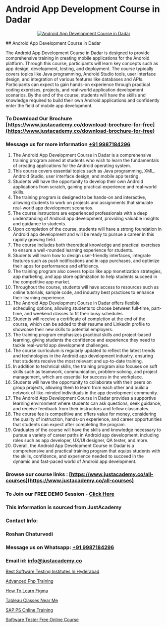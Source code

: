 # Android App Development Course in Dadar

<p align="center">
  <a href="https://justacademy.co/course-detail/android-app-development">
    <img src="https://justacademy.co/storage2/course_image/1676635923_course_image.webp" alt="Android App Development Course in Dadar">
  </a>
</p>
## Android App Development Course in Dadar

The Android App Development Course in Dadar is designed to provide comprehensive training in creating mobile applications for the Android platform. Through this course, participants will learn key concepts such as app design, development, testing, and deployment. The course typically covers topics like Java programming, Android Studio tools, user interface design, and integration of various features like databases and APIs. Participants can expect to gain hands-on experience through practical coding exercises, projects, and real-world application development scenarios. By the end of the course, students will have the skills and knowledge required to build their own Android applications and confidently enter the field of mobile app development.
### To Download Our Brochure [https://www.justacademy.co/download-brochure-for-free](https://www.justacademy.co/download-brochure-for-free)
### Message us for more information [+91 9987184296](https://api.whatsapp.com/send?phone=919987184296)
1) The Android App Development Course in Dadar is a comprehensive training program aimed at students who wish to learn the fundamentals of creating applications for the Android operating system.
2) This course covers essential topics such as Java programming, XML, Android Studio, user interface design, and mobile app testing.
3) Students will have the opportunity to develop their own Android applications from scratch, gaining practical experience and real-world skills.
4) The training program is designed to be hands-on and interactive, allowing students to work on projects and assignments that simulate real-world app development scenarios.
5) The course instructors are experienced professionals with a deep understanding of Android app development, providing valuable insights and guidance to students.
6) Upon completion of the course, students will have a strong foundation in Android app development and will be ready to pursue a career in this rapidly growing field.
7) The course includes both theoretical knowledge and practical exercises to ensure a well-rounded learning experience for students.
8) Students will learn how to design user-friendly interfaces, integrate features such as push notifications and in-app purchases, and optimize their apps for performance and efficiency.
9) The training program also covers topics like app monetization strategies, app marketing, and app store optimization to help students succeed in the competitive app market.
10) Throughout the course, students will have access to resources such as online tutorials, sample code, and industry best practices to enhance their learning experience.
11) The Android App Development Course in Dadar offers flexible scheduling options, allowing students to choose between full-time, part-time, and weekend classes to fit their busy schedules.
12) Students will receive a certificate of completion at the end of the course, which can be added to their resume and LinkedIn profile to showcase their new skills to potential employers.
13) The training program emphasizes practical skills and project-based learning, giving students the confidence and experience they need to tackle real-world app development challenges.
14) The course curriculum is regularly updated to reflect the latest trends and technologies in the Android app development industry, ensuring that students receive the most relevant and up-to-date training.
15) In addition to technical skills, the training program also focuses on soft skills such as teamwork, communication, problem-solving, and project management, which are essential for success in the workplace.
16) Students will have the opportunity to collaborate with their peers on group projects, allowing them to learn from each other and build a network of like-minded individuals in the app development community.
17) The Android App Development Course in Dadar provides a supportive learning environment where students can ask questions, seek guidance, and receive feedback from their instructors and fellow classmates.
18) The course fee is competitive and offers value for money, considering the quality of instruction, hands-on experience, and career opportunities that students can expect after completing the program.
19) Graduates of the course will have the skills and knowledge necessary to pursue a variety of career paths in Android app development, including roles such as app developer, UX/UI designer, QA tester, and more.
20) Overall, the Android App Development Course in Dadar is a comprehensive and practical training program that equips students with the skills, confidence, and experience needed to succeed in the dynamic and fast-paced world of Android app development.

### Browse our course links : [https://www.justacademy.co/all-courses](https://www.justacademy.co/all-courses) 
### To Join our FREE DEMO Session - [Click Here](https://www.justacademy.co/register-for-course-demo)


### This information is sourced from JustAcademy
### Contact Info:
### Roshan Chaturvedi
### Message us on Whatsapp: [+91 9987184296](https://api.whatsapp.com/send?phone=919987184296)
### Email id: [info@justacademy.co](mailto:info@justacademy.co)
                
[Best Software Testing Institutes In Hyderabad](https://www.linkedin.com/pulse/best-software-testing-institutes-hyderabad-justacademy-pune-ca0qc?trackingId=Xe6Mf4WL1IxzMMI4JmnmsQ%3D%3D&lipi=urn%3Ali%3Apage%3Ad_flagship3_company_admin%3BxDov6aXRRt6UFECx9d7u0g%3D%3D)

[Advanced Php Training](https://www.linkedin.com/pulse/advanced-php-training-justacademy-delhi-wkhgc?trackingId=SPCNwP%2FgCvS%2FKEvN8zUr7w%3D%3D&lipi=urn%3Ali%3Apage%3Ad_flagship3_company_admin%3B3uDtMYf2QJOigjAh01Sv1g%3D%3D)

[How To Learn Figma](https://medium.com/@ranepooja/how-to-learn-figma-fdcc5e486681)

[Tableau Classes Near Me](https://medium.com/@shivamja27/tableau-classes-near-me-e4609461b8c2)

[SAP PS Online Training](https://justacademyin.github.io/justacademy/sap-ps-online-training)

[Software Tester Free Online Course](https://justacademyin.github.io/justacademy/software-tester-free-online-course)

